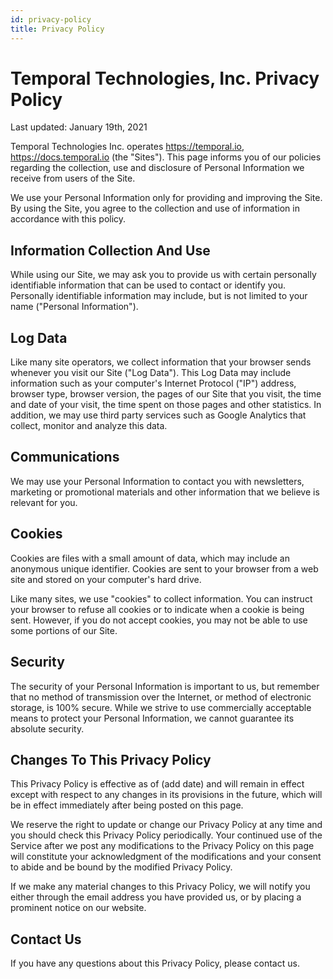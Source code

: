 ```yaml
---
id: privacy-policy
title: Privacy Policy
---
```


# Temporal Technologies, Inc. Privacy Policy

Last updated: January 19th, 2021

Temporal Technologies Inc. operates https://temporal.io, https://docs.temporal.io (the "Sites").
This page informs you of our policies regarding the collection, use and disclosure of Personal Information we receive from users of the Site.

We use your Personal Information only for providing and improving the Site.
By using the Site, you agree to the collection and use of information in accordance with this policy.

## Information Collection And Use

While using our Site, we may ask you to provide us with certain personally identifiable information that can be used to contact or identify you.
Personally identifiable information may include, but is not limited to your name ("Personal Information").

## Log Data

Like many site operators, we collect information that your browser sends whenever you visit our Site ("Log Data").
This Log Data may include information such as your computer's Internet Protocol ("IP") address, browser type, browser version, the pages of our Site that you visit, the time and date of your visit, the time spent on those pages and other statistics.
In addition, we may use third party services such as Google Analytics that collect, monitor and analyze this data.

## Communications

We may use your Personal Information to contact you with newsletters, marketing or promotional materials and other information that we believe is relevant for you.

## Cookies

Cookies are files with a small amount of data, which may include an anonymous unique identifier.
Cookies are sent to your browser from a web site and stored on your computer's hard drive.

Like many sites, we use "cookies" to collect information.
You can instruct your browser to refuse all cookies or to indicate when a cookie is being sent. However, if you do not accept cookies, you may not be able to use some portions of our Site.

## Security

The security of your Personal Information is important to us, but remember that no method of transmission over the Internet, or method of electronic storage, is 100% secure.
While we strive to use commercially acceptable means to protect your Personal Information, we cannot guarantee its absolute security.

## Changes To This Privacy Policy

This Privacy Policy is effective as of (add date) and will remain in effect except with respect to any changes in its provisions in the future, which will be in effect immediately after being posted on this page.

We reserve the right to update or change our Privacy Policy at any time and you should check this Privacy Policy periodically.
Your continued use of the Service after we post any modifications to the Privacy Policy on this page will constitute your acknowledgment of the modifications and your consent to abide and be bound by the modified Privacy Policy.

If we make any material changes to this Privacy Policy, we will notify you either through the email address you have provided us, or by placing a prominent notice on our website.

## Contact Us

If you have any questions about this Privacy Policy, please contact us.
